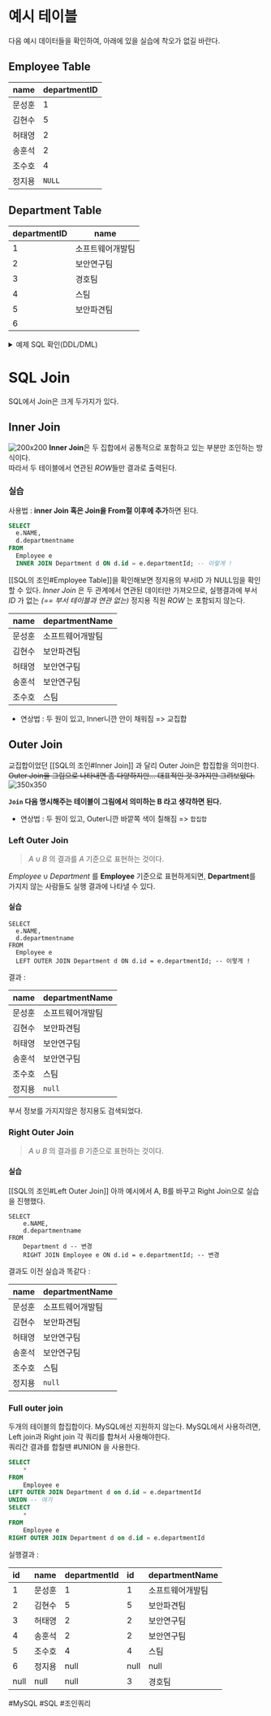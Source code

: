 # 예시 테이블
다음 예시 데이터들을 확인하여, 아래에 있을 실습에 착오가 없길 바란다.
## Employee Table
| name | departmentID |
| ---- | ---- |
| 문성훈 | 1 |
| 김현수 | 5 |
| 허태영 | 2 |
| 송훈석 | 2 |
| 조수호 | 4 |
| 정지용 | `NULL` |
## Department Table 
| departmentID | name |
| ---- | ---- |
| 1 | 소프트웨어개발팀 |
| 2 | 보안연구팀 |
| 3 | 경호팀 |
| 4 | 스팀 |
| 5 | 보안파견팀 |
| 6 |  |
<details>
<summary>예제 SQL 확인(DDL/DML)</summary>


MySQL로 작성되었음.

```mysql
create table Department
(
    id             int auto_increment
        primary key,
    departmentName varchar(10) null comment '부서명'
)
    comment '부서 테이블';


create table Employee
(
    id           int auto_increment
        primary key,
    name         varchar(10) null comment '직원이름',
    departmentId int         null comment '부서 id'
);

INSERT INTO join_test.Department (id, departmentName) VALUES (1, '소프트웨어개발팀');
INSERT INTO join_test.Department (id, departmentName) VALUES (2, '보안연구팀');
INSERT INTO join_test.Department (id, departmentName) VALUES (3, '경호팀');
INSERT INTO join_test.Department (id, departmentName) VALUES (4, '스팀');
INSERT INTO join_test.Department (id, departmentName) VALUES (5, '보안파견팀');
INSERT INTO join_test.Department (id, departmentName) VALUES (6, NULL);


INSERT INTO join_test.Employee (id, name, departmentId) VALUES (1, '문성훈', 1);
INSERT INTO join_test.Employee (id, name, departmentId) VALUES (2, '김현수', 5);
INSERT INTO join_test.Employee (id, name, departmentId) VALUES (3, '허태영', 2);
INSERT INTO join_test.Employee (id, name, departmentId) VALUES (4, '송훈석', 2);
INSERT INTO join_test.Employee (id, name, departmentId) VALUES (5, '조수호', 4);
INSERT INTO join_test.Employee (id, name, departmentId) VALUES (6, '정지용', NULL);
```

</details>

# SQL Join
SQL에서 Join은 크게 두가지가 있다.
## Inner Join
![200x200](innerjoin-visualize.png)
**Inner Join**은 두 집합에서 공통적으로 포함하고 있는 부분만 조인하는 방식이다.  
따라서 두 테이블에서 연관된 *ROW*들만 결과로 출력된다.
### 실습
사용법 : **inner Join 혹은 Join을 From절 이후에 추가**하면 된다.
```sql
SELECT  
  e.NAME,  
  d.departmentname  
FROM  
  Employee e  
  INNER JOIN Department d ON d.id = e.departmentId; -- 이렇게 !
```

[[SQL의 조인#Employee Table]]을 확인해보면 정지용의 부서ID 가 NULL임을 확인 할 수 있다.
*Inner Join* 은 두 관계에서 연관된 데이터만 가져오므로, 실행결과에 부서 *ID* 가 없는 *(== 부서 테이블과 연관 없는)* 정지용 직원 *ROW* 는 포함되지 않는다.

| name | departmentName |
| ---- | ---- |
| 문성훈 | 소프트웨어개발팀 |
| 김현수 | 보안파견팀 |
| 허태영 | 보안연구팀 |
| 송훈석 | 보안연구팀 |
| 조수호 | 스팀 |

- 연상법 :
	두 원이 있고, Inner니깐 안이 채워짐 => 교집합
## Outer Join
교집합이었던 [[SQL의 조인#Inner Join]] 과 달리 Outer Join은 합집합을 의미한다.
~~Outer Join을 그림으로 나타내면 좀 다양하지만... 대표적인 것 3가지만 그려보았다.~~
![350x350](outerjoin-visualize.png)

**`Join` 다음 명시해주는 테이블이 그림에서 의미하는 B 라고 생각하면 된다.**

- 연상법 :
	두 원이 있고, Outer니깐 바깥쪽 색이 칠해짐 => `합집합`
### Left Outer Join
> $A\cup B$ 의 결과를 $A$ 기준으로 표현하는 것이다.

$Employee \cup Department$ 를 **Employee** 기준으로 표현하게되면, **Department**를 가지지 않는 사람들도 실행 결과에 나타낼 수 있다.
#### 실습
```mysql
SELECT  
  e.NAME,  
  d.departmentname  
FROM  
  Employee e  
  LEFT OUTER JOIN Department d ON d.id = e.departmentId; -- 이렇게 !
```

결과 :

| name | departmentName |
| ---- | ---- |
| 문성훈 | 소프트웨어개발팀 |
| 김현수 | 보안파견팀 |
| 허태영 | 보안연구팀 |
| 송훈석 | 보안연구팀 |
| 조수호 | 스팀 |
| 정지용 | `null` |
부서 정보를 가지지않은 정지용도 검색되었다.
### Right Outer Join
> $A\cup B$ 의 결과를 $B$ 기준으로 표현하는 것이다.
#### 실습
[[SQL의 조인#Left Outer Join]] 아까 예시에서 A, B를 바꾸고 Right Join으로 실습을 진행했다.

```mysql
SELECT  
    e.NAME,    
	d.departmentname
FROM
    Department d -- 변경
    RIGHT JOIN Employee e ON d.id = e.departmentId; -- 변경
```

결과도 이전 실습과 똑같다 :

| name | departmentName |
| ---- | ---- |
| 문성훈 | 소프트웨어개발팀 |
| 김현수 | 보안파견팀 |
| 허태영 | 보안연구팀 |
| 송훈석 | 보안연구팀 |
| 조수호 | 스팀 |
| 정지용 | `null` |
### Full outer join
두개의 테이블의 합집합이다. MySQL에선 지원하지 않는다.
MySQL에서 사용하려면, Left join과 Right join 각 쿼리를 합쳐서 사용해야한다.  
쿼리간 결과를 합칠땐 #UNION 을 사용한다.

```sql
SELECT  
    *  
FROM  
    Employee e  
LEFT OUTER JOIN Department d on d.id = e.departmentId  
UNION -- 여기  
SELECT  
    *  
FROM  
    Employee e  
RIGHT OUTER JOIN Department d on d.id = e.departmentId
```

실행결과 : 

| id | name | departmentId | id | departmentName |  
| :--- | :--- | :--- | :--- | :--- |  
| 1 | 문성훈 | 1 | 1 | 소프트웨어개발팀 |  
| 2 | 김현수 | 5 | 5 | 보안파견팀 |  
| 3 | 허태영 | 2 | 2 | 보안연구팀 |  
| 4 | 송훈석 | 2 | 2 | 보안연구팀 |  
| 5 | 조수호 | 4 | 4 | 스팀 |  
| 6 | 정지용 | null | null | null |  
| null | null | null | 3 | 경호팀 |


#MySQL #SQL #조인쿼리